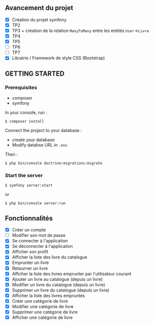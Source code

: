 ## Avancement du projet
- [x] Création du projet symfony
- [x] TP2
- [x] TP3 + création de la relation `ManyToMany` entre les entités `User`->`Livre`
- [x] TP4
- [x] TP5
- [ ] TP6
- [ ] TP7
- [x] Librairie / Framework de style CSS (Bootstrap)

## GETTING STARTED

### Prerequisites
- composer
- symfony

In your console, run :
```
$ composer install
```

Connect the project to your database :
- create your database
- Modify databse URL in `.env`

Then :
```
$ php bin/console doctrine:migrations:migrate
```

### Start the server

```
$ symfony server:start
```
or
```
$ php bin/console server:run
```

## Fonctionnalités
- [x] Créer un compte
- [ ] Modifier son mot de passe
- [x] Se connecter à l'application
- [x] Se déconnecter à l'application
- [x] Afficher son profil
- [x] Afficher la liste des livre du catalogue
- [x] Emprunter un livre
- [x] Retourner un livre
- [x] Affciher la liste des livres emprunter par l'utilisateur courant
- [x] Ajouter un livre au catalogue (depuis un livre)
- [x] Modifier un livre du catalogue (depuis un livre)
- [x] Supprimer un livre du catalogue (depuis un livre)
- [x] Afficher la liste des livres empruntés
- [x] Créer une catégorie de livre 
- [x] Modifier une catégorie de livre
- [x] Supprimer une catégorie de livre
- [x] Afficher une catégorie de livre